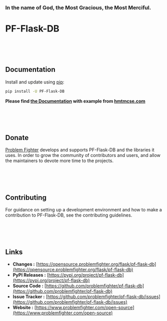### In the name of God, the Most Gracious, the Most Merciful.

# PF-Flask-DB



<br/><br/><br/>
## Documentation
Install and update using [pip](https://pip.pypa.io/en/stable/getting-started/):
```bash
pip install -U PF-Flask-DB
```

**Please find [the Documentation]() with example from [hmtmcse.com]()**


<br/><br/><br/>
## Donate
[Problem Fighter](https://www.problemfighter.com/) develops and supports PF-Flask-DB and the libraries it uses. In order to grow
the community of contributors and users, and allow the maintainers to devote more time to the projects.


<br/><br/><br/>
## Contributing
For guidance on setting up a development environment and how to make a contribution to PF-Flask-DB, see the contributing guidelines.


<br/><br/><br/>
## Links
* **Changes :** [https://opensource.problemfighter.org/flask/pf-flask-db](https://opensource.problemfighter.org/flask/pf-flask-db)
* **PyPI Releases :** [https://pypi.org/project/pf-flask-db](https://pypi.org/project/pf-flask-db)
* **Source Code :** [https://github.com/problemfighter/pf-flask-db](https://github.com/problemfighter/pf-flask-db)
* **Issue Tracker :** [https://github.com/problemfighter/pf-flask-db/issues](https://github.com/problemfighter/pf-flask-db/issues)
* **Website :** [https://www.problemfighter.com/open-source](https://www.problemfighter.com/open-source)

